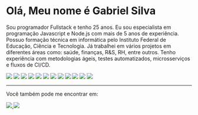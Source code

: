 <h1>Olá, Meu nome é Gabriel Silva</h1

Sou programador Fullstack e tenho 25 anos. Eu sou especialista em programação Javascript e Node.js com mais de 5 anos de experiência.
Possuo formação técnica em informática pelo Instituto Federal de Educação, Ciência e Tecnologia. Já trabalhei em vários projetos em diferentes áreas como: saúde, finanças, R&S, RH, entre outros.
Tenho experiência com metodologias ágeis, testes automatizados, microsserviços e fluxos de CI/CD.

<div>
	<img src="https://img.shields.io/badge/JavaScript-323330?style=for-the-badge&logo=javascript&logoColor=F7DF1E" />
	<img src="https://img.shields.io/badge/Node.js-43853D?style=for-the-badge&logo=node.js&logoColor=white" />
	<img src="https://img.shields.io/badge/TypeScript-007ACC?style=for-the-badge&logo=typescript&logoColor=white" />
	<img src="https://img.shields.io/badge/React-20232A?style=for-the-badge&logo=react&logoColor=61DAFB" />
	<img src="https://img.shields.io/badge/Docker-2CA5E0?style=for-the-badge&logo=docker&logoColor=white" />
	<img src="https://img.shields.io/badge/PostgreSQL-316192?style=for-the-badge&logo=postgresql&logoColor=white" />
	<img src="https://img.shields.io/badge/redis-CC0000.svg?&style=for-the-badge&logo=redis&logoColor=white" />
	<img src="https://img.shields.io/badge/GraphQl-E10098?style=for-the-badge&logo=graphql&logoColor=white" />
	<img src="https://img.shields.io/badge/GraphQl-E10098?style=for-the-badge&logo=rabbitmq&logoColor=white" />
	<img src="https://img.shields.io/badge/GraphQl-E10098?style=for-the-badge&logo=kafka&logoColor=white" />
	<img src="https://img.shields.io/badge/RabbitMQ-FF6600?style=for-the-badge&logo=rabbitmq&logoColor=white" />
	<img src="https://img.shields.io/badge/Apache%20Kafka-231F20?style=for-the-badge&logo=apache-kafka&logoColor=white" />
</div>

<hr />

Você também pode me encontrar em:

<a href="https://www.instagram.com/gabrieljsillva">
	<img src="https://img.shields.io/badge/Instagram-E4405F?style=for-the-badge&logo=instagram&logoColor=white" />
</a>
<a href="https://www.linkedin.com/in/gabrieldjs21">
	<img src="https://img.shields.io/badge/LinkedIn-0077B5?style=for-the-badge&logo=linkedin&logoColor=white" />
</a>
